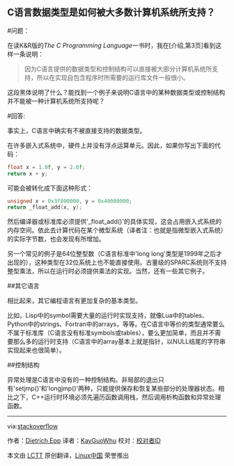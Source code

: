 C语言数据类型是如何被大多数计算机系统所支持？
---------

#问题：

在读K&R版的*The C Programming Language*一书时，我在[介绍,第3页]看到这样一条说明：

>因为C语言提供的数据类型和控制结构可以直接被大部分计算机系统所支持，所以在实现自包含程序时所需要的运行库文件一般很小。

这段黑体说明了什么？能找到一个例子来说明C语言中的某种数据类型或控制结构并不能被一种计算机系统所支持呢？

#回答:

事实上，C语言中确实有不被直接支持的数据类型。

在许多嵌入式系统中，硬件上并没有浮点运算单元。因此，如果你写出下面的代码：

```C
float x = 1.0f, y = 2.0f;
return x + y;
```

可能会被转化成下面这种形式：

```C
unsigned x = 0x3f800000, y = 0x40000000;
return _float_add(x, y);
```

然后编译器或标准库必须提供'_float_add()'的具体实现，这会占用嵌入式系统的内存空间。依此去计算代码在某个微型系统（译者注：也就是指微型嵌入式系统）的实际字节数，也会发现有所增加。

另一个常见的例子是64位整型数（C语言标准中'long long'类型是1999年之后才出现的），这种类型在32位系统上也不能直接使用。古董级的SPARC系统则不支持整型乘法，所以在运行时必须提供乘法的实现。当然，还有一些其它例子。

##其它语言

相比起来，其它编程语言有更加复杂的基本类型。

比如，Lisp中的symbol需要大量的运行时实现支持，就像Lua中的tables、Python中的strings、Fortran中的arrays，等等。在C语言中等价的类型通常要么不属于标准库（C语言没有标准symbols或tables），要么更加简单，而且并不需要那么多的运行时支持（C语言中的array基本上就是指针，以NULL结尾的字符串实现起来也很简单）。

##控制结构

异常处理是C语言中没有的一种控制结构。非局部的退出只有'setjmp()'和'longjmp()'两种，只能提供保存和恢复某些部分的处理器状态。相比之下，C++运行时环境必须先遍历函数调用栈，然后调用析构函数和异常处理函数。

----
via:[stackoverflow](http://stackoverflow.com/questions/27977522/how-are-c-data-types-supported-directly-by-most-computers/27977605#27977605)

作者：[Dietrich Epp][a]
译者：[KayGuoWhu](https://github.com/KayGuoWhu)
校对：[校对者ID](https://github.com/校对者ID)

本文由 [LCTT](https://github.com/LCTT/TranslateProject) 原创翻译，[Linux中国](http://linux.cn/) 荣誉推出

[a]:http://stackoverflow.com/users/82294/dietrich-epp